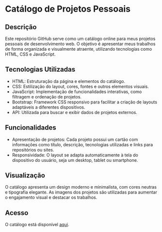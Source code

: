 # Catálogo de Projetos Pessoais

## Descrição

Este repositório GitHub serve como um catálogo online para meus projetos pessoais de desenvolvimento web. O objetivo é apresentar meus trabalhos de forma organizada e visualmente atraente, utilizando tecnologias como HTML, CSS e JavaScript.

## Tecnologias Utilizadas

- HTML: Estruturação da página e elementos do catálogo.
- CSS: Estilização do layout, cores, fontes e outros elementos visuais.
- JavaScript: Implementação de funcionalidades interativas, como filtragem e ordenação de projetos.
- Bootstrap: Framework CSS responsivo para facilitar a criação de layouts adaptáveis a diferentes dispositivos.
- API: Utilizada para buscar e exibir dados de projetos externos.

## Funcionalidades

- Apresentação de projetos: Cada projeto possui um cartão com informações como título, descrição, tecnologias utilizadas e links para repositórios ou sites.
- Responsividade: O layout se adapta automaticamente à tela do dispositivo do usuário, seja um desktop, tablet ou smartphone.

## Visualização

O catálogo apresenta um design moderno e minimalista, com cores neutras e tipografia elegante. As imagens dos projetos são utilizadas para aumentar o engajamento visual e destacar os trabalhos.

## Acesso

O catálogo está disponível [aqui](https://catalogoprojetos.vercel.app/).
